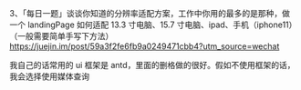 3、「每日一题」谈谈你知道的分辨率适配方案，工作中你用的最多的是那种，做一个 landingPage 如何适配 13.3 寸电脑、15.7 寸电脑、ipad、手机（iphone11）（一般需要简单手写下方法）
https://juejin.im/post/59a3f2fe6fb9a0249471cbb4?utm_source=wechat

我自己的话常用的 ui 框架是 antd，里面的删格做的很好。假如不使用框架的话，我会选择使用媒体查询
